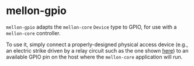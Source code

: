 # mellon-gpio

`mellon-gpio` adapts the `mellon-core` `Device` type to GPIO, for use
with a `mellon-core` controller.

To use it, simply connect a properly-designed physical access device
(e.g., an electric strike driven by a relay circuit such as the one
shown
[here](http://www.petervis.com/Raspberry_PI/Driving_Relays_with_CMOS_and_TTL_Outputs/Driving_Relays_with_CMOS_and_TTL_Outputs.html))
to an available GPIO pin on the host where the `mellon-core`
application will run.
